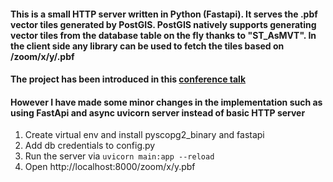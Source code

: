 #### This is a small HTTP server written in Python (Fastapi). It serves the .pbf vector tiles generated by PostGIS. PostGIS natively supports generating vector tiles from the database table on the fly thanks to "ST_AsMVT". In the client side any library can be used to fetch the tiles based on /zoom/x/y/.pbf
#### The project has been introduced in this [conference talk](https://www.youtube.com/watch?v=t8eVmNwqh7M)
#### However I have made some minor changes in the implementation such as using FastApi and async uvicorn server instead of basic HTTP server

1. Create virtual env and install pyscopg2_binary and fastapi
2. Add db credentials to config.py
3. Run the server via `uvicorn main:app --reload`
4. Open http://localhost:8000/zoom/x/y.pbf
